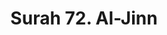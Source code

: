 ---
title       : "Surah 72. Al-Jinn"
DATE        : 7/25/2018 9:18:18 AM
draft       : false
TYPE        : "quran"
layout      : "surah"
BookCode    : "ARB"
SurahNumber : "72"
TotalAyah   : "28"
---